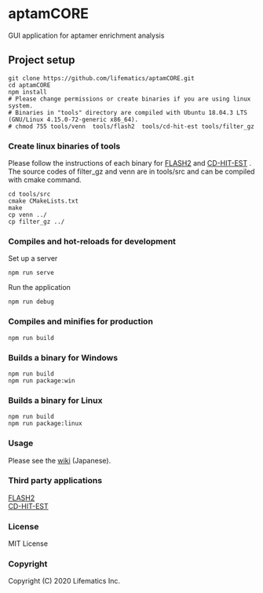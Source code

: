 # aptamCORE
GUI application for aptamer enrichment analysis  

## Project setup
```
git clone https://github.com/lifematics/aptamCORE.git
cd aptamCORE
npm install
# Please change permissions or create binaries if you are using linux system.
# Binaries in "tools" directory are compiled with Ubuntu 18.04.3 LTS (GNU/Linux 4.15.0-72-generic x86_64).
# chmod 755 tools/venn  tools/flash2  tools/cd-hit-est tools/filter_gz
```

### Create linux binaries of tools
Please follow the instructions of each binary for 
[FLASH2](https://github.com/dstreett/FLASH2)  and 
[CD-HIT-EST](https://github.com/weizhongli/cdhit)  .
The source codes of filter_gz and venn are in tools/src and can be compiled with cmake command.
```
cd tools/src
cmake CMakeLists.txt
make
cp venn ../
cp filter_gz ../
```

### Compiles and hot-reloads for development
Set up a server
```
npm run serve
```
Run the application
```
npm run debug
```

### Compiles and minifies for production
```
npm run build
```

### Builds a binary for Windows
```
npm run build
npm run package:win
```

### Builds a binary for Linux
```
npm run build
npm run package:linux
```

### Usage
Please see the [wiki](https://github.com/lifematics/aptamCORE/wiki) (Japanese).

### Third party applications
[FLASH2](https://github.com/dstreett/FLASH2)  
[CD-HIT-EST](https://github.com/weizhongli/cdhit)  

### License
MIT License  

### Copyright
Copyright (C) 2020 Lifematics Inc.  
